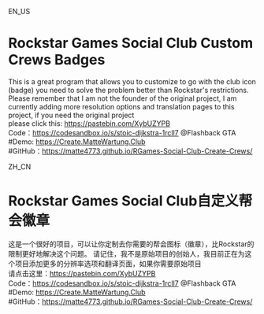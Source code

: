 EN_US
# Rockstar Games Social Club Custom Crews Badges
This is a great program that allows you to customize to go with the club icon (badge) you need to solve the problem better than Rockstar's restrictions.
Please remember that I am not the founder of the original project, I am currently adding more resolution options and translation pages to this project, if you need the original project  
please click this: https://pastebin.com/XybUZYPB  
Code：https://codesandbox.io/s/stoic-dijkstra-1rcll7 @Flashback GTA
#Demo: https://Create.MatteWartung.Club  
#GitHub：https://matte4773.github.io/RGames-Social-Club-Create-Crews/

ZH_CN
# Rockstar Games Social Club自定义帮会徽章
这是一个很好的项目，可以让你定制去你需要的帮会图标（徽章），比Rockstar的限制更好地解决这个问题。
请记住，我不是原始项目的创始人，我目前正在为这个项目添加更多的分辨率选项和翻译页面，如果你需要原始项目  
请点击这里：https://pastebin.com/XybUZYPB  
Code：https://codesandbox.io/s/stoic-dijkstra-1rcll7 @Flashback GTA
#Demo: https://Create.MatteWartung.Club  
#GitHub：https://matte4773.github.io/RGames-Social-Club-Create-Crews/
